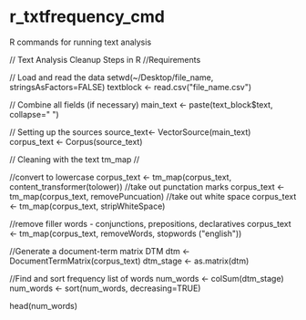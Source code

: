 # r_txtfrequency_cmd
R commands for running text analysis

// Text Analysis Cleanup Steps in R
//Requirements

// Load and read the data
setwd(~/Desktop/file_name, stringsAsFactors=FALSE)
textblock <- read.csv("file_name.csv")

// Combine all fields (if necessary)
main_text <- paste(text_block$text, collapse=" ")

// Setting up the sources
source_text<- VectorSource(main_text)
corpus_text <- Corpus(source_text)

// Cleaning with the text tm_map //

//convert to lowercase
corpus_text <- tm_map(corpus_text, content_transformer(tolower))
//take out punctation marks
corpus_text <- tm_map(corpus_text, removePuncuation)
//take out white space
corpus_text <- tm_map(corpus_text, stripWhiteSpace)

//remove filler words - conjunctions, prepositions, declaratives
corpus_text <- tm_map(corpus_text, removeWords, stopwords ("english"))

//Generate a document-term matrix DTM
dtm <- DocumentTermMatrix(corpus_text)
dtm_stage <- as.matrix(dtm)

//Find and sort frequency list of words
num_words <- colSum(dtm_stage)
num_words <- sort(num_words, decreasing=TRUE)

head(num_words)

